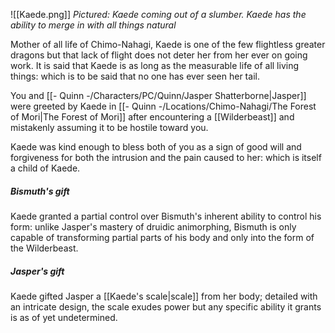 ![[Kaede.png]]
*Pictured: Kaede coming out of a slumber. Kaede has the ability to merge in with all things natural*

Mother of all life of Chimo-Nahagi, Kaede is one of the few flightless greater dragons but that lack of flight does not deter her from her ever on going work. It is said that Kaede is as long as the measurable life of all living things: which is to be said that no one has ever seen her tail.

You and [[- Quinn -/Characters/PC/Quinn/Jasper Shatterborne|Jasper]] were greeted by Kaede in [[- Quinn -/Locations/Chimo-Nahagi/The Forest of Mori|The Forest of Mori]] after encountering a [[Wilderbeast]] and mistakenly assuming it to be hostile toward you. 

Kaede was kind enough to bless both of you as a sign of good will and forgiveness for both the intrusion and the pain caused to her: which is itself a child of Kaede.

##### Bismuth's gift

Kaede granted a partial control over Bismuth's inherent ability to control his form: unlike Jasper's mastery of druidic animorphing, Bismuth is only capable of transforming partial parts of his body and only into the form of the Wilderbeast.

##### Jasper's gift

Kaede gifted Jasper a [[Kaede's scale|scale]] from her body; detailed with an intricate design, the scale exudes power but any specific ability it grants is as of yet undetermined.
